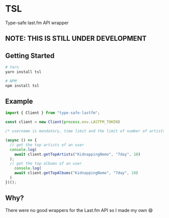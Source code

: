 # TSL

Type-safe last.fm API wrapper

## NOTE: THIS IS STILL UNDER DEVELOPMENT

## Getting Started

```bash
# Yarn
yarn install tsl

# NPM
npm install tsl
```

## Example

```ts
import { Client } from "type-safe-lastfm";

const client = new Client(process.env.LASTFM_TOKEN)

/* username is mandatory, time limit and the limit of number of artists is optional */

(async () => {
  // get the top artists of an user
  console.log(
    await client.getTopArtists("KidnappingNemo", "7day", 10)
  ); 
  // get the top albums of an user
    console.log(
    await client.getTopAlbums("KidnappingNemo", "7day", 10)
  )
})();
```

## Why?

There were no good wrappers for the Last.fm API so I made my own :smile:
